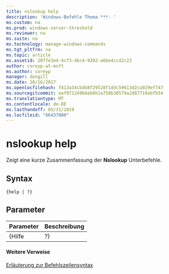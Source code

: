 ```yaml
---
title: nslookup help
description: 'Windows-Befehle Thema ***- '
ms.custom: na
ms.prod: windows-server-threshold
ms.reviewer: na
ms.suite: na
ms.technology: manage-windows-commands
ms.tgt_pltfrm: na
ms.topic: article
ms.assetid: 20ffe3e4-4cf3-4bc4-9392-a6be4ccd2c23
author: coreyp-at-msft
ms.author: coreyp
manager: dongill
ms.date: 10/16/2017
ms.openlocfilehash: f413a34cbdb8f29528f1ddc59613d2ca929ef747
ms.sourcegitcommit: eaf071249b6eb6b1a758b38579a2d87710abfb54
ms.translationtype: MT
ms.contentlocale: de-DE
ms.lasthandoff: 05/31/2019
ms.locfileid: "66437000"
---
```

# <a name="nslookup-help"></a>nslookup help



Zeigt eine kurze Zusammenfassung der **Nslookup** Unterbefehle.

## <a name="syntax"></a>Syntax

```
{help | ?}
```

## <a name="parameters"></a>Parameter

| Parameter | Beschreibung |
|-----------|-------------|
|   {Hilfe   |     ?}      |

#### <a name="additional-references"></a>Weitere Verweise

[Erläuterung zur Befehlszeilensyntax](command-line-syntax-key.md)